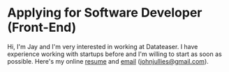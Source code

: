 # Applying for Software Developer (Front-End)

Hi, I'm Jay and I'm very interested in working at Datateaser. I have experience working with startups before and I'm willing to start as soon
as possible. Here's my online [resume](http://standardresume.co/johnjullies) and [email](mailto:johnjullies@gmail.com) (johnjullies@gmail.com).
